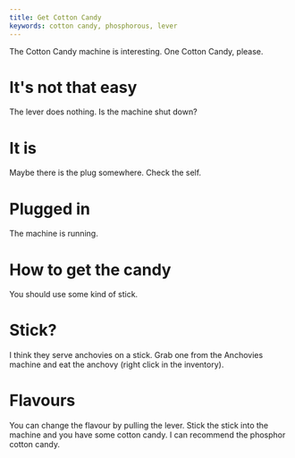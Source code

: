 ```yaml
---
title: Get Cotton Candy
keywords: cotton candy, phosphorous, lever
---
```


The Cotton Candy machine is interesting. One Cotton Candy, please.

# It's not that easy
The lever does nothing. Is the machine shut down?

# It is
Maybe there is the plug somewhere. Check the self.

# Plugged in
The machine is running.

# How to get the candy
You should use some kind of stick.

# Stick?
I think they serve anchovies on a stick. Grab one from the Anchovies machine and eat the anchovy (right click in the inventory).

# Flavours
You can change the flavour by pulling the lever. Stick the stick into the machine and you have some cotton candy. I can recommend the phosphor cotton candy.